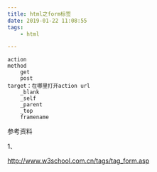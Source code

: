 ```yaml
---
title: html之form标签
date: 2019-01-22 11:08:55
tags:
	- html

---
```




```
action
method
	get
	post
target：在哪里打开action url
	_blank
	_self
	_parent
	_top
	framename
```



参考资料

1、

http://www.w3school.com.cn/tags/tag_form.asp